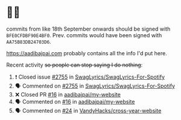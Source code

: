 # 👋🏻
<!--
**aadibajpai/aadibajpai** is a ✨ _special_ ✨ repository because its `README.md` (this file) appears on your GitHub profile.
-->
commits from like 18th September onwards should be signed with `BFE0CFDBF90E4BF0`. Prev. commits would have been signed with `AA75B83DB24703D6`.

https://aadibajpai.com probably contains all the info I'd put here.

Recent activity ~~so people can stop saying I do nothing~~:
<!--START_SECTION:activity-->
1. ❗️ Closed issue [#2755](https://github.com/SwagLyrics/SwagLyrics-For-Spotify/issues/2755) in [SwagLyrics/SwagLyrics-For-Spotify](https://github.com/SwagLyrics/SwagLyrics-For-Spotify)
2. 🗣 Commented on [#2755](https://github.com/SwagLyrics/SwagLyrics-For-Spotify/issues/2755) in [SwagLyrics/SwagLyrics-For-Spotify](https://github.com/SwagLyrics/SwagLyrics-For-Spotify)
3. ❌ Closed PR [#16](https://github.com/aadibajpai/my-website/pull/16) in [aadibajpai/my-website](https://github.com/aadibajpai/my-website)
4. 🗣 Commented on [#16](https://github.com/aadibajpai/my-website/issues/16) in [aadibajpai/my-website](https://github.com/aadibajpai/my-website)
5. 🗣 Commented on [#24](https://github.com/VandyHacks/cross-year-website/issues/24) in [VandyHacks/cross-year-website](https://github.com/VandyHacks/cross-year-website)
<!--END_SECTION:activity-->

